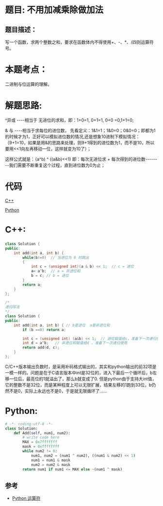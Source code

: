 # 题目: 不用加减乘除做加法
## 题目描述：
写一个函数，求两个整数之和，要求在函数体内不得使用+、-、\*、/四则运算符号。
# 本题考点：
  
  二进制与位运算的理解。
  
# 解题思路:

^异或 ----相当于 无进位的求和，即：1+0=1, 0+1=1, 0+0 =0,1+1=0;

& 与 ----相当于求每位的进位数， 先看定义：1&1=1；1&0=0；0&0=0；即都为1的时候才为1，正好可以模拟进位数的情况,还是想象10进制下模拟情况：（9+1=10，如果是用&的思路来处理，则9+1得到的进位数为1，而不是10，所以要用<<1向左再移动一位，这样就变为10了）；

这样公式就是：（a^b) ^ ((a&b)<<1) 即：每次无进位求 + 每次得到的进位数--------我们需要不断重复这个过程，直到进位数为0为止；
  
# 代码

[C++](./AddTwoNumbers.cpp)

[Python](./AddTwoNumbers.py)

# C++: 
###  
```c++
class Solution {
public:
    int add(int a, int b) {
        while(b!=0)  // 当进位为 0 时跳出
        {
            int c = (unsigned int)(a & b) << 1;  // c = 进位
            a= a^b;  // a = 非进位和
            b = c; // b = 进位
        }
        return a;
    }
};

/*
递归写法
*/
class Solution {
public:
    int add(int a, int b) { // b是进位  a是非进位和
        if (b ==0) return a;

        int c = (unsigned int) (a&b) << 1;  // 进位赋值给c，准备下一次递归使用
        int d = a^b;   // 非进位和赋值给d ，准备下一次递归使用
        return add(d, c);
    }
};

```
C/C++版本输出负数时，是采用补码格式输出的，其实和python输出的前32项是一模一样的。问题是在于C语言版本中int是32位的，进入下最后一个循环后，b左移一位后，最高位的1就溢出了，那么b就变成了0. 但是python由于支持大int值，它的整数不是32位，而是某种程度上可以无限扩展，结果左移的1跑到33位，b仍然不是0，实际上永远也不是0，于是就无限循环了......
# Python:
```python
# -*- coding:utf-8 -*-
class Solution:
    def Add(self, num1, num2):
        # write code here
        MAX = 0x7fffffff
        mask = 0xffffffff
        while num2 != 0:
            num1, num2 = (num1 ^ num2), ((num1 & num2) << 1)
            num1 = num1 & mask
            num2 = num2 & mask
        return num1 if num1 <= MAX else ~(num1 ^ mask)
```
## 参考
  -  [Python 运算符](https://www.runoob.com/python/python-operators.html)
